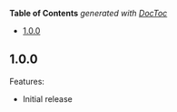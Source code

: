 <!-- START doctoc generated TOC please keep comment here to allow auto update -->
<!-- DON'T EDIT THIS SECTION, INSTEAD RE-RUN doctoc TO UPDATE -->
**Table of Contents**  *generated with [DocToc](https://github.com/thlorenz/doctoc)*

- [1.0.0](#100)

<!-- END doctoc generated TOC please keep comment here to allow auto update -->

## 1.0.0

Features:

  - Initial release
